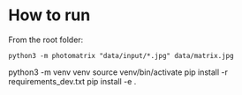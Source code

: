# How to run

From the root folder:

```
python3 -m photomatrix "data/input/*.jpg" data/matrix.jpg
```




python3 -m venv venv
source venv/bin/activate
pip install -r requirements_dev.txt
pip install -e .